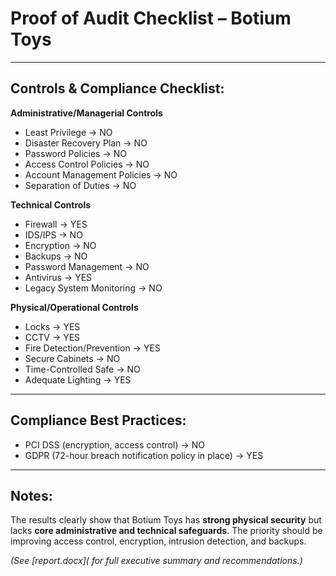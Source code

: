 # Proof of Audit Checklist – Botium Toys

---
## Controls & Compliance Checklist:  

**Administrative/Managerial Controls**  
- Least Privilege → NO  
- Disaster Recovery Plan → NO  
- Password Policies → NO  
- Access Control Policies → NO  
- Account Management Policies → NO  
- Separation of Duties → NO  

**Technical Controls**  
- Firewall → YES  
- IDS/IPS → NO  
- Encryption → NO  
- Backups → NO  
- Password Management → NO  
- Antivirus → YES  
- Legacy System Monitoring → NO  

**Physical/Operational Controls**  
- Locks → YES  
- CCTV → YES  
- Fire Detection/Prevention → YES  
- Secure Cabinets → NO  
- Time-Controlled Safe → NO  
- Adequate Lighting → YES  

---

## Compliance Best Practices:
- PCI DSS (encryption, access control) → NO  
- GDPR (72-hour breach notification policy in place) → YES  

---

## Notes:
The results clearly show that Botium Toys has **strong physical security** but lacks **core administrative and technical safeguards**. The priority should be improving access control, encryption, intrusion detection, and backups.  

*(See [report.docx]( for full executive summary and recommendations.)*
